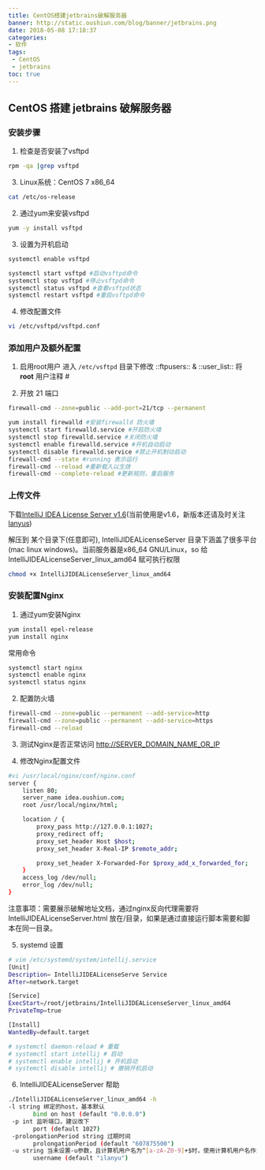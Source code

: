 ```yaml
---
title: CentOS搭建jetbrains破解服务器
banner: http://static.oushiun.com/blog/banner/jetbrains.png
date: 2018-05-08 17:18:37
categories:
- 软件
tags:
 - CentOS
 - jetbrains
toc: true
---
```


##  CentOS 搭建 jetbrains 破解服务器

<!-- more -->

### 安装步骤
1. 检查是否安装了vsftpd

``` bash
rpm -qa |grep vsftpd
```

3. Linux系统：CentOS 7 x86_64

``` bash
cat /etc/os-release
```

2. 通过yum来安装vsftpd

``` bash
yum -y install vsftpd
```

3. 设置为开机启动

``` bash
systemctl enable vsftpd

systemctl start vsftpd #启动vsftpd命令
systemctl stop vsftpd #停止vsftpd命令
systemctl status vsftpd #查看vsftpd状态
systemctl restart vsftpd #重启vsftpd命令
```

4. 修改配置文件

``` bash
vi /etc/vsftpd/vsftpd.conf
```

### 添加用户及额外配置
1. 启用root用户
进入 `/etc/vsftpd` 目录下修改 ::ftpusers:: & ::user_list::
将 **root** 用户注释 #

2. 开放 21 端口

``` bash
firewall-cmd --zone=public --add-port=21/tcp --permanent
```

``` bash
yum install firewalld #安装firewalld 防火墙
systemctl start firewalld.service #开启防火墙
systemctl stop firewalld.service #关闭防火墙
systemctl enable firewalld.service #开机自动启动
systemctl disable firewalld.service #禁止开机制动启动
firewall-cmd --state #running 表示运行
firewall-cmd --reload #重新载入以生效
firewall-cmd --complete-reload #更新规则，重启服务
```

### 上传文件
下载[IntelliJ IDEA License Server v1.6](http://blog.lanyus.com/archives/326.html)(当前使用是v1.6，新版本还请及时关注[lanyus](blog.lanyus.com))

解压到 某个目录下(任意即可), IntelliJIDEALicenseServer 目录下涵盖了很多平台(mac linux windows)。当前服务器是x86_64 GNU/Linux，so 给IntelliJIDEALicenseServer_linux_amd64 赋可执行权限
``` bash
chmod +x IntelliJIDEALicenseServer_linux_amd64
```

### 安装配置Nginx
1. 通过yum安装Nginx

``` bash
yum install epel-release
yum install nginx
```

常用命令
``` bash
systemctl start nginx
systemctl enable nginx
systemctl status nginx
```

2. 配置防火墙

``` bash
firewall-cmd --zone=public --permanent --add-service=http
firewall-cmd --zone=public --permanent --add-service=https
firewall-cmd --reload
```

3. 测试Nginx是否正常访问
[http://SERVER_DOMAIN_NAME_OR_IP ](http://SERVER_DOMAIN_NAME_OR_IP)

4. 修改Nginx配置文件

``` bash
#vi /usr/local/nginx/conf/nginx.conf
server {
    listen 80;
    server_name idea.oushiun.com;
    root /usr/local/nginx/html;

    location / {
        proxy_pass http://127.0.0.1:1027;
        proxy_redirect off;
        proxy_set_header Host $host;
        proxy_set_header X-Real-IP $remote_addr;

        proxy_set_header X-Forwarded-For $proxy_add_x_forwarded_for;
    }
    access_log /dev/null;
    error_log /dev/null;
}
```

注意事项：需要展示破解地址文档，通过nginx反向代理需要将IntelliJIDEALicenseServer.html 放在/目录，如果是通过直接运行脚本需要和脚本在同一目录。  

5. systemd 设置

``` bash
# vim /etc/systemd/system/intellij.service
[Unit]
Description= IntelliJIDEALicenseServe Service
After=network.target

[Service]
ExecStart=/root/jetbrains/IntelliJIDEALicenseServer_linux_amd64
PrivateTmp=true

[Install]
WantedBy=default.target

# systemctl daemon-reload # 重载
# systemctl start intellij # 启动
# systemctl enable intellij # 开机启动
# systemctl disable intellij # 撤销开机启动
```

6. IntelliJIDEALicenseServer 帮助

``` bash
./IntelliJIDEALicenseServer_linux_amd64 -h
-l string 绑定的host，基本默认
       bind on host (default "0.0.0.0")
 -p int 监听端口，建议改下
       port (default 1027)
 -prolongationPeriod string 过期时间
       prolongationPeriod (default "607875500")
 -u string 当未设置-u参数，且计算机用户名为^[a-zA-Z0-9]+$时，使用计算机用户名作为idea用户名
       username (default "ilanyu")
```